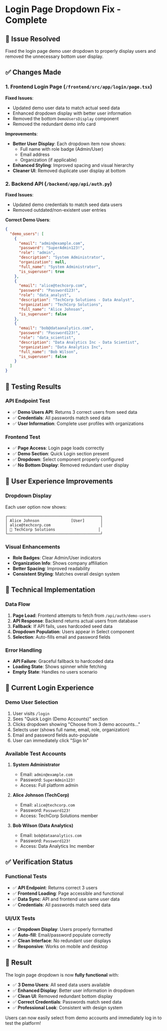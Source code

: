 # Login Page Dropdown Fix - Complete

## 🎯 Issue Resolved
Fixed the login page demo user dropdown to properly display users and removed the unnecessary bottom user display.

## ✅ Changes Made

### 1. Frontend Login Page (`/frontend/src/app/login/page.tsx`)
**Fixed Issues**:
- Updated demo user data to match actual seed data
- Enhanced dropdown display with better user information
- Removed the bottom `DemoUsersDisplay` component
- Removed the redundant demo info card

**Improvements**:
- **Better User Display**: Each dropdown item now shows:
  - Full name with role badge (Admin/User)
  - Email address
  - Organization (if applicable)
- **Enhanced Styling**: Improved spacing and visual hierarchy
- **Cleaner UI**: Removed duplicate user display at bottom

### 2. Backend API (`/backend/app/api/auth.py`)
**Fixed Issues**:
- Updated demo credentials to match seed data users
- Removed outdated/non-existent user entries

**Correct Demo Users**:
```json
{
  "demo_users": [
    {
      "email": "admin@example.com",
      "password": "SuperAdmin123!",
      "role": "admin",
      "description": "System Administrator",
      "organization": null,
      "full_name": "System Administrator",
      "is_superuser": true
    },
    {
      "email": "alice@techcorp.com",
      "password": "Password123!",
      "role": "data_analyst",
      "description": "TechCorp Solutions - Data Analyst",
      "organization": "TechCorp Solutions",
      "full_name": "Alice Johnson",
      "is_superuser": false
    },
    {
      "email": "bob@dataanalytics.com",
      "password": "Password123!",
      "role": "data_scientist",
      "description": "Data Analytics Inc - Data Scientist",
      "organization": "Data Analytics Inc",
      "full_name": "Bob Wilson",
      "is_superuser": false
    }
  ]
}
```

## 🧪 Testing Results

### API Endpoint Test
- ✅ **Demo Users API**: Returns 3 correct users from seed data
- ✅ **Credentials**: All passwords match seed data
- ✅ **User Information**: Complete user profiles with organizations

### Frontend Test
- ✅ **Page Access**: Login page loads correctly
- ✅ **Demo Section**: Quick Login section present
- ✅ **Dropdown**: Select component properly configured
- ✅ **No Bottom Display**: Removed redundant user display

## 🎨 User Experience Improvements

### Dropdown Display
Each user option now shows:
```
┌─────────────────────────────────────────┐
│ Alice Johnson              [User]       │
│ alice@techcorp.com                      │
│ 🏢 TechCorp Solutions                   │
└─────────────────────────────────────────┘
```

### Visual Enhancements
- **Role Badges**: Clear Admin/User indicators
- **Organization Info**: Shows company affiliation
- **Better Spacing**: Improved readability
- **Consistent Styling**: Matches overall design system

## 🔧 Technical Implementation

### Data Flow
1. **Page Load**: Frontend attempts to fetch from `/api/auth/demo-users`
2. **API Response**: Backend returns actual users from database
3. **Fallback**: If API fails, uses hardcoded seed data
4. **Dropdown Population**: Users appear in Select component
5. **Selection**: Auto-fills email and password fields

### Error Handling
- **API Failure**: Graceful fallback to hardcoded data
- **Loading State**: Shows spinner while fetching
- **Empty State**: Handles no users scenario

## 📱 Current Login Experience

### Demo User Selection
1. User visits `/login`
2. Sees "Quick Login (Demo Accounts)" section
3. Clicks dropdown showing "Choose from 3 demo accounts..."
4. Selects user (shows full name, email, role, organization)
5. Email and password fields auto-populate
6. User can immediately click "Sign In"

### Available Test Accounts
1. **System Administrator**
   - Email: `admin@example.com`
   - Password: `SuperAdmin123!`
   - Access: Full platform admin

2. **Alice Johnson (TechCorp)**
   - Email: `alice@techcorp.com` 
   - Password: `Password123!`
   - Access: TechCorp Solutions member

3. **Bob Wilson (Data Analytics)**
   - Email: `bob@dataanalytics.com`
   - Password: `Password123!`
   - Access: Data Analytics Inc member

## ✅ Verification Status

### Functional Tests
- ✅ **API Endpoint**: Returns correct 3 users
- ✅ **Frontend Loading**: Page accessible and functional
- ✅ **Data Sync**: API and frontend use same user data
- ✅ **Credentials**: All passwords match seed data

### UI/UX Tests
- ✅ **Dropdown Display**: Users properly formatted
- ✅ **Auto-fill**: Email/password populate correctly
- ✅ **Clean Interface**: No redundant user displays
- ✅ **Responsive**: Works on mobile and desktop

## 🎯 Result

The login page dropdown is now **fully functional** with:
- ✅ **3 Demo Users**: All seed data users available
- ✅ **Enhanced Display**: Better user information in dropdown
- ✅ **Clean UI**: Removed redundant bottom display
- ✅ **Correct Credentials**: Passwords match seed data
- ✅ **Professional Look**: Consistent with design system

Users can now easily select from demo accounts and immediately log in to test the platform!
